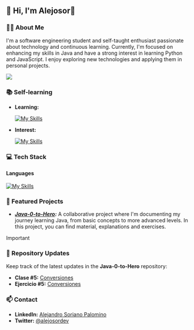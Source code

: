 ## 👋 Hi, I'm Alejosor👾

### 👨‍💻 About Me
I'm a software engineering student and self-taught enthusiast passionate about technology and continuous learning. Currently, I'm focused on enhancing my skills in Java and have a strong interest in learning Python and JavaScript. I enjoy exploring new technologies and applying them in personal projects.

<picture>
  <source
    srcset="https://github-readme-stats.vercel.app/api?username=Alejosor&show_icons=true&theme=cobalt2"
    media="(prefers-color-scheme: dark)"
  />
  <source
    srcset="https://github-readme-stats.vercel.app/api?username=Alejosor&show_icons=true"
    media="(prefers-color-scheme: light), (prefers-color-scheme: no-preference)"
  />
  <img src="https://github-readme-stats.vercel.app/api?username=Alejosor&show_icons=true" />
</picture>

### 📚 Self-learning
- **Learning:**<br/>

  [![My Skills](https://skillicons.dev/icons?i=java&theme=light)](https://skillicons.dev)
- **Interest:**<br/>

  [![My Skills](https://skillicons.dev/icons?i=py,js&theme=dark)](https://skillicons.dev)
  
### 💻 Tech Stack 
#### Languages

[![My Skills](https://skillicons.dev/icons?i=html,css,sqlite,git,github&theme=dark)](https://skillicons.dev)

### 🌟 Featured Projects
- ***[Java-0-to-Hero](https://github.com/Alejosor/Java_0_to_Hero):*** A collaborative project where I'm documenting my journey learning Java, from basic concepts to more advanced levels. In this project, you can find material, explanations and exercises.
>[!IMPORTANT]
> ### 📅 Repository Updates
> Keep track of the latest updates in the **Java-0-to-Hero** repository:
> - **Clase #5:** [Conversiones](https://github.com/Alejosor/Java_0_to_Hero/tree/main/Clases/Clase%205%20-%20Conversiones)
> - **Ejercicio #5:** [Conversiones](https://github.com/Alejosor/Java_0_to_Hero/blob/main/Ejercicios/Ejercicio%205/ejercicio5.md)

### 📫 Contact
- **LinkedIn:** [Alejandro Soriano Palomino ](www.linkedin.com/in/alejandro-soriano-palomino)
- **Twitter:** [@alejosordev](https://twitter.com/alejosordev)

<!--
**Alejosor/alejosor** is a ✨ _special_ ✨ repository because its `README.md` (this file) appears on your GitHub profile.

Here are some ideas to get you started:

- 🔭 I’m currently working on ...
- 🌱 I’m currently learning ...
- 👯 I’m looking to collaborate on ...
- 🤔 I’m looking for help with ...
- 💬 Ask me about ...
- 📫 How to reach me: ...
- 😄 Pronouns: ...
- ⚡ Fun fact: ...
-->
